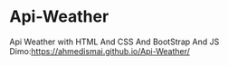 # Api-Weather
Api Weather with HTML And CSS And BootStrap And JS
<br/>
Dimo:https://ahmedismai.github.io/Api-Weather/

